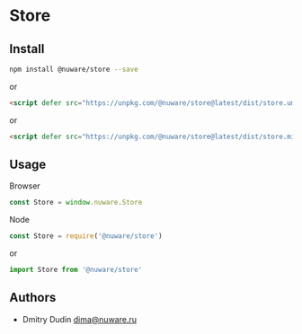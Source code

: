 # Store

## Install

```bash
npm install @nuware/store --save
```

or

```html
<script defer src="https://unpkg.com/@nuware/store@latest/dist/store.umd.js"></script>
```

or

```html
<script defer src="https://unpkg.com/@nuware/store@latest/dist/store.min.js"></script>
```

## Usage

Browser

```javascript
const Store = window.nuware.Store
```

Node

```javascript
const Store = require('@nuware/store')
```

or

```javascript
import Store from '@nuware/store'
```

## Authors

* Dmitry Dudin <dima@nuware.ru>
